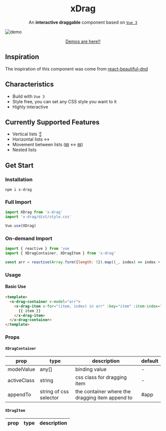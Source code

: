 <h1 align="center">xDrag</h1>
<p align="center">An <strong>interactive draggable</strong> component based on <code><a href="https://v3.vuejs.org/">Vue 3</a></code></p>

![demo](./src/assets/demo.gif)
<p align="center"><a href="#">Demos are here!!</a></p>

## Inspiration
The inspiration of this component was come from [react-beautiful-dnd](https://github.com/atlassian/react-beautiful-dnd)

## Characteristics
* Build with `Vue 3`
* Style free, you can set any CSS style you want to it
* Highly interactive

## Currently Supported Features
* Vertical lists ↕
* Horizontal lists ↔
* Movement between lists (▤ ↔ ▤)
* Nested lists

## Get Start

### Installation
```shell
npm i x-drag
```

### Full Import
```js
import XDrag from 'x-drag'
import 'x-drag/dist/style.css'

Vue.use(XDrag)
```

### On-demand Import
```js
import { reactive } from 'vue
import { XDragContainer, XDragItem } from 'x-drag'

const arr = reactive(Array.form({length: 5}).map((_, index) => index + 1))
```

### Usage
#### Basic Use
```html
<template>
  <x-drag-container v-model="arr">
    <x-drag-item v-for="(item, index) in arr" :key="item" :item-index="index">
      {{ item }}
    </x-drag-item>
  </x-drag-container>
</template>
```

### Props
#### `XDragContainer`
| prop | type | description | default |
| ---- | ---- | ---- | ---- |
| modelValue | any[] | binding value | - |
| activeClass | string | css class for dragging item | - |
| appendTo | string of css selector | the container where the dragging item append to | #app |

#### `XDragItem`
| prop | type | description |
| ---- | ---- | ---- |